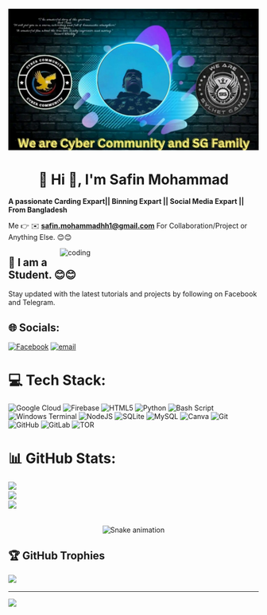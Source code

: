 ![logo](https://github.com/Safin-Mohammad/Safin-Mohammad/blob/main/IMG_20251025_124744_830.jpg)


<h1 align="center">  💫 Hi 👋, I'm Safin Mohammad</h1>

**A passionate Carding Expart|| Binning Expart || Social Media Expart || From Bangladesh**

 Me 👉 ✉️ **safin.mohammadhh1@gmail.com** For Collaboration/Project or Anything Else. 😊😊 

<img align="right" alt="coding" width="400" src="https://i.gifer.com/6tXM.gif">

## 🔗 I am a Student. 😊😊

Stay updated with the latest tutorials and projects by  following on Facebook and Telegram.

## 🌐 Socials:
[![Facebook](https://img.shields.io/badge/Facebook-%231877F2.svg?logo=Facebook&logoColor=white)](https://facebook.com/https://www.facebook.com/safin.mohammadhh1) [![email](https://img.shields.io/badge/Email-D14836?logo=gmail&logoColor=white)](mailto:safin.mohammadhh1@gmail.com) 

# 💻 Tech Stack:
![Google Cloud](https://img.shields.io/badge/GoogleCloud-%234285F4.svg?style=for-the-badge&logo=google-cloud&logoColor=white) ![Firebase](https://img.shields.io/badge/firebase-%23039BE5.svg?style=for-the-badge&logo=firebase) ![HTML5](https://img.shields.io/badge/html5-%23E34F26.svg?style=for-the-badge&logo=html5&logoColor=white) ![Python](https://img.shields.io/badge/python-3670A0?style=for-the-badge&logo=python&logoColor=ffdd54) ![Bash Script](https://img.shields.io/badge/bash_script-%23121011.svg?style=for-the-badge&logo=gnu-bash&logoColor=white) ![Windows Terminal](https://img.shields.io/badge/Windows%20Terminal-%234D4D4D.svg?style=for-the-badge&logo=windows-terminal&logoColor=white) ![NodeJS](https://img.shields.io/badge/node.js-6DA55F?style=for-the-badge&logo=node.js&logoColor=white) ![SQLite](https://img.shields.io/badge/sqlite-%2307405e.svg?style=for-the-badge&logo=sqlite&logoColor=white) ![MySQL](https://img.shields.io/badge/mysql-4479A1.svg?style=for-the-badge&logo=mysql&logoColor=white) ![Canva](https://img.shields.io/badge/Canva-%2300C4CC.svg?style=for-the-badge&logo=Canva&logoColor=white) ![Git](https://img.shields.io/badge/git-%23F05033.svg?style=for-the-badge&logo=git&logoColor=white) ![GitHub](https://img.shields.io/badge/github-%23121011.svg?style=for-the-badge&logo=github&logoColor=white) ![GitLab](https://img.shields.io/badge/gitlab-%23181717.svg?style=for-the-badge&logo=gitlab&logoColor=white) ![TOR](https://img.shields.io/badge/tor-%237E4798.svg?style=for-the-badge&logo=tor-project&logoColor=white)
# 📊 GitHub Stats:
![](https://github-readme-stats.vercel.app/api?username=Safin-Mohammad&theme=dark&hide_border=false&include_all_commits=true&count_private=true)<br/>
![](https://nirzak-streak-stats.vercel.app/?user=Safin-Mohammad&theme=dark&hide_border=false)<br/>
![](https://github-readme-stats.vercel.app/api/top-langs/?username=Safin-Mohammad&theme=dark&hide_border=false&include_all_commits=true&count_private=true&layout=compact)


</div><br>
<!-- Snake Game Repo View -->

<div align="center">
  <img src="https://profile-readme-generator.com/assets/snake.svg" alt="Snake animation" />
</div>

## 🏆 GitHub Trophies
![](https://github-profile-trophy.vercel.app/?username=Safin-Mohammad&theme=radical&no-frame=false&no-bg=false&margin-w=4)

---
[![](https://visitcount.itsvg.in/api?id=Safin-Mohammad&icon=2&color=0)](https://visitcount.itsvg.in)
